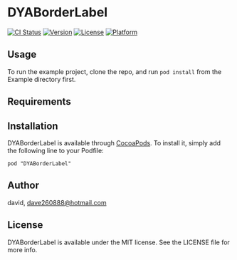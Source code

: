 # DYABorderLabel

[![CI Status](http://img.shields.io/travis/david/DYABorderLabel.svg?style=flat)](https://travis-ci.org/david/DYABorderLabel)
[![Version](https://img.shields.io/cocoapods/v/DYABorderLabel.svg?style=flat)](http://cocoadocs.org/docsets/DYABorderLabel)
[![License](https://img.shields.io/cocoapods/l/DYABorderLabel.svg?style=flat)](http://cocoadocs.org/docsets/DYABorderLabel)
[![Platform](https://img.shields.io/cocoapods/p/DYABorderLabel.svg?style=flat)](http://cocoadocs.org/docsets/DYABorderLabel)

## Usage

To run the example project, clone the repo, and run `pod install` from the Example directory first.

## Requirements

## Installation

DYABorderLabel is available through [CocoaPods](http://cocoapods.org). To install
it, simply add the following line to your Podfile:

    pod "DYABorderLabel"

## Author

david, dave260888@hotmail.com

## License

DYABorderLabel is available under the MIT license. See the LICENSE file for more info.

